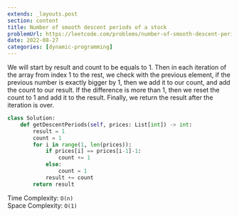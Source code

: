 ```yaml
---
extends: _layouts.post
section: content
title: Number of smooth descent periods of a stock
problemUrl: https://leetcode.com/problems/number-of-smooth-descent-periods-of-a-stock/
date: 2022-08-27
categories: [dynamic-programming]
---
```


We will start by result and count to be equals to 1. Then in each iteration of the array from index 1 to the rest, we check with the previous element, if the previous number is exactly bigger by 1, then we add it to our count, and add the count to our result. If the difference is more than 1, then we reset the count to 1 and add it to the result. Finally, we return the result after the iteration is over.

```python
class Solution:
    def getDescentPeriods(self, prices: List[int]) -> int:
        result = 1
        count = 1
        for i in range(1, len(prices)):
            if prices[i] == prices[i-1]-1:
                count += 1
            else:
                count = 1
            result += count
        return result
```

Time Complexity: `O(n)` <br/>
Space Complexity: `O(1)`